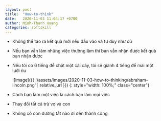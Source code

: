 ```yaml
---
layout: post
title:  "How-to-think"
date:   2020-11-03 11:04:17 +0700
author: Minh-Thanh Hoang
categories: softskill
---
```


* Không thể tạo ra kết quả mới nếu đầu vào và tư duy như cũ

* Nếu bạn vẫn làm những việc thường làm thì bạn vẫn nhận được kết quả bạn nhận được

* Nếu tôi có 6 tiếng để chặt một cái cây, tôi sẽ giành 4 tiếng để mài một lưỡi rìu

    ![image]({{ '/assets/images/2020-11-03-how-to-thinking/abraham-lincoln.png' | relative_url }})
    {: style="width: 100%;" class="center"}

* Cách bạn làm một việc là cách bạn làm mọi việc

* Thay đổi tất cả trừ vợ và con

* Không có con đường tắt nào đi đến thành công
